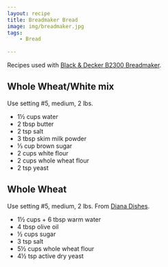 ```yaml
---
layout: recipe
title: Breadmaker Bread
image: img/breadmaker.jpg
tags:
    - Bread
    
---
```


Recipes used with [Black & Decker B2300 Breadmaker](/breadmaker.pdf).

## Whole Wheat/White mix

Use setting #5, medium, 2 lbs.

* 1&frac12; cups water
* 2 tbsp butter
* 2 tsp salt
* 3 tbsp skim milk powder
* &frac13; cup brown sugar
* 2 cups white flour
* 2 cups whole wheat flour
* 2 tsp yeast

## Whole Wheat

Use setting #5, medium, 2 lbs. From [Diana Dishes](https://dianadishes.wordpress.com/2013/01/09/bread-machine-whole-wheat-bread/).

* 1&frac12; cups + 6 tbsp warm water
* 4 tbsp olive oil 
* &frac12; cups sugar
* 3 tsp salt
* 5&frac12; cups whole wheat flour
* 4&frac12; tsp active dry yeast
